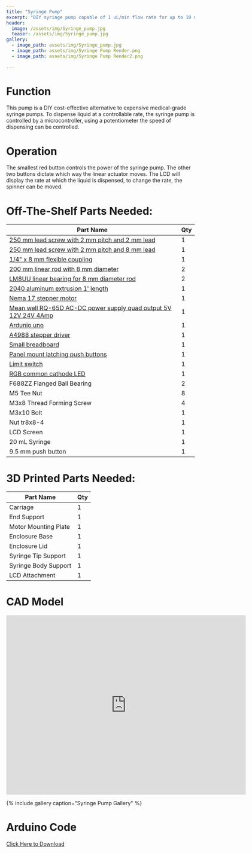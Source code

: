 ```yaml
---
title: "Syringe Pump"
excerpt: "DIY syringe pump capable of 1 uL/min flow rate for up to 10 mL"
header:
  image: /assets/img/Syringe_pump.jpg
  teaser: /assets/img/Syringe_pump.jpg
gallery:
  - image_path: assets/img/Syringe_pump.jpg
  - image_path: assets/img/Syringe Pump Render.png
  - image_path: assets/img/Syringe Pump Render2.png
   
---
```


# Function

This pump is a DIY cost-effective alternative to expensive medical-grade syringe pumps. To dispense liquid at a controllable rate, the syringe pump is controlled by a microcontroller, using a potentiometer the speed of dispensing can be controlled.

# Operation 
The smallest red button controls the power of the syringe pump. The other two buttons dictate which way the linear actuator moves. The LCD will display the rate at which the liquid is dispensed, to change the rate, the spinner can be moved.

# Off-The-Shelf Parts Needed:

| **Part Name** | **Qty** | 
| --- | --- |
| [250 mm lead screw with 2 mm pitch and 2 mm lead](https://www.amazon.com/dp/B07R1H5ZMV/ref=cm_sw_em_r_mt_dp_0YZ13D4HQBGW2Z86PBV1?_encoding=UTF8&psc=1) | 1 | 
| [250 mm lead screw with 2 mm pitch and 8 mm lead](https://www.amazon.com/gp/product/B0B8RKN89V?ie=UTF8&th=1&linkCode=sl1&tag=drd0cf-20&linkId=bb4eefbbfff880704d7cd0784b1af8c0&language=en_US&ref_=as_li_ss_tl) | 1 | 
| [1/4" x 8 mm flexible coupling](https://us.openbuilds.com/1-4-x-8mm-flexible-coupling/) | 1 |
| [200 mm linear rod with 8 mm diameter](https://www.amazon.com/dp/B07MPGWJMS/ref=cm_sw_em_r_mt_dp_X5AQS0ES7JH8JG83AAZ3) | 2 |
| [LM8UU linear bearing for 8 mm diameter rod](https://www.amazon.com/gp/product/B087WPGQ8T/ref=ppx_yo_dt_b_asin_image_o00_s00?ie=UTF8&psc=1) | 2 |
| [2040 aluminum extrusion 1' length](https://us.openbuilds.com/v-slot-20x40-linear-rail/) | 1 |
| [Nema 17 stepper motor](https://www.amazon.com/gp/product/B07LF898KN/ref=ppx_yo_dt_b_search_asin_title?ie=UTF8&th=1) | 1 |
[Mean well RQ-65D AC-DC power supply quad output 5V 12V 24V 4Amp](https://www.amazon.com/dp/B005T9HGLI/ref=cm_sw_em_r_mt_dp_A8CZ056TM52EJGZTGZGR?_encoding=UTF8&psc=1) | 1 |
| [Ardunio uno](https://www.amazon.com/dp/B007R9TUJE/ref=cm_sw_em_r_mt_dp_TY8JGK0CJD1JEJM4BNNJ) | 1 |
| [A4988 stepper driver](https://www.amazon.com/dp/B01FFGAKK8/ref=cm_sw_em_r_mt_dp_V0YKTYKDWMR8WHTKA53T?_encoding=UTF8&psc=1) | 1 |
| [Small breadboard](https://www.amazon.com/dp/B082VYXDF1/ref=cm_sw_em_r_mt_dp_N6Q28CAGPAYCKCSJKDDC?_encoding=UTF8&psc=1) | 1 |
| [Panel mount latching push buttons](https://www.amazon.com/dp/B07XTBL1NP?psc=1&smid=A2NNH5C5IP9N3O&linkCode=sl1&tag=drd0cf-20&linkId=43b42a7cb2a088ebd85d65cb9da46725&language=en_US&ref_=as_li_ss_tl) | 1 |
| [Limit switch](https://www.amazon.com/gp/product/B073TYWX86/ref=ppx_yo_dt_b_asin_image_o01_s00?ie=UTF8&psc=1) | 1 |
| [RGB common cathode LED](https://www.amazon.com/dp/B0194Y6MW2/ref=cm_sw_em_r_mt_dp_FW3CFQT7ZGFQ2R04N6G3?_encoding=UTF8&psc=1) | 1 |
| F688ZZ Flanged Ball Bearing | 2 |
| M5 Tee Nut | 8 |
| M3x8 Thread Forming Screw | 4 |
| M3x10 Bolt | 1 |
| Nut tr8x8-4 | 1 |
| LCD Screen | 1 |
| 20 mL Syringe | 1 |
| 9.5 mm push button | 1 |



# 3D Printed Parts Needed:

| **Part Name** | **Qty** | 
| --- | --- |
| Carriage | 1 |
| End Support | 1 |
| Motor Mounting Plate | 1 |
| Enclosure Base | 1 |
| Enclosure Lid | 1 |
| Syringe Tip Support | 1 |
| Syringe Body Support | 1 |
| LCD Attachment | 1 |


# CAD Model
<iframe src="https://vanderbilt643.autodesk360.com/shares/public/SH286ddQT78850c0d8a4e8e535a0e1e463f6?mode=embed" width="640" height="480" allowfullscreen="true" webkitallowfullscreen="true" mozallowfullscreen="true"  frameborder="0"></iframe>

{% include gallery caption="Syringe Pump Gallery" %}

# Arduino Code
<a href="/assets/syringepumpcode.ino" download>Click Here to Download<a>

